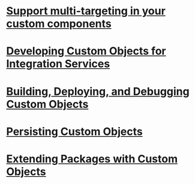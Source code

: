 # [Support multi-targeting in your custom components](support-multi-targeting-in-your-custom-components.md)
# [Developing Custom Objects for Integration Services](developing-custom-objects-for-integration-services.md)
# [Building, Deploying, and Debugging Custom Objects](building-deploying-and-debugging-custom-objects.md)
# [Persisting Custom Objects](persisting-custom-objects.md)
# [Extending Packages with Custom Objects](extending-packages-with-custom-objects.md)
